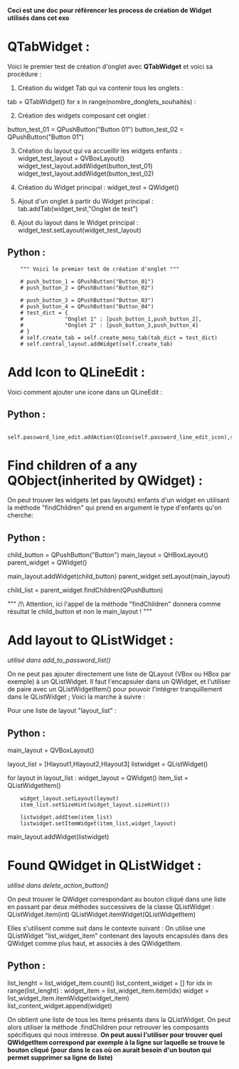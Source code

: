**Ceci est une doc pour référencer les process de création de Widget utilisés dans cet exo**

# QTabWidget :

Voici le premier test de création d'onglet avec **QTabWidget** et voici sa procédure : 

1) Création du widget Tab qui va contenir tous les onglets : 

tab = QTabWidget()
for x in range(nombre_donglets_souhaités) : 

2) Création des widgets composant cet onglet : 

button_test_01 = QPushButton("Button 01")
button_test_02 = QPushButton("Button 01")

3) Création du layout qui va accueillir les widgets enfants : 
widget_test_layout = QVBoxLayout()
widget_test_layout.addWidget(button_test_01)
widget_test_layout.addWidget(button_test_02)

4) Création du Widget principal : 
widget_test = QWidget()

5) Ajout d'un onglet à partir du Widget principal :
tab.addTab(widget_test,"Onglet de test")

6) Ajout du layout dans le Widget principal : 
widget_test.setLayout(widget_test_layout)

## Python : 
        """ Voici le premier test de création d'onglet """

        # push_button_1 = QPushButton("Button_01")
        # push_button_2 = QPushButton("Button_02")

        # push_button_3 = QPushButton("Button_03")
        # push_button_4 = QPushButton("Button_04")  
        # test_dict = {
        #             "Onglet 1" : [push_button_1,push_button_2],
        #             "Onglet 2" : [push_button_3,push_button_4]
        # }
        # self.create_tab = self.create_menu_tab(tab_dict = test_dict)
        # self.central_layout.addWidget(self.create_tab)

# Add Icon to QLineEdit : 

Voici comment ajouter une icone dans un QLineEdit :

## Python : 

        self.password_line_edit.addAction(QIcon(self.password_line_edit_icon),self.password_line_edit.ActionPosition.LeadingPosition)

# Find children of a any QObject(inherited by QWidget) : 

On peut trouver les widgets (et pas layouts) enfants d'un widget en utilisant la méthode "findChildren" qui prend en argument le type d'enfants qu'on cherche:

## Python : 
child_button = QPushButton("Button")
main_layout = QHBoxLayout()
parent_widget = QWidget()

main_layout.addWidget(child_button)
parent_widget.setLayout(main_layout)

child_list = parent_widget.findChildren(QPushButton)

""" /!\ Attention, ici l'appel de la méthode "findChildren" donnera comme résultat le child_button et non le main_layout ! """


# Add layout to QListWidget : 

*utilisé dans add_to_password_list()*

On ne peut pas ajouter directement une liste de QLayout (VBox ou HBox par exemple) à un QListWidget. 
Il faut l'encapsuler dans un QWidget, et l'utiliser de paire avec un QListWidgetItem() pour pouvoir l'intégrer tranquillement dans le QListWidget ;
Voici la marche à suivre : 

Pour une liste de layout "layout_list" : 

## Python : 

main_layout = QVBoxLayout()

layout_list = [Hlayout1,Hlayout2,Hlayout3]
listwidget = QListWidget()

for layout in layout_list : 
        widget_layout = QWidget()
        item_list = QListWidgetItem()

        widget_layout.setLayout(layout)
        item_list.setSizeHint(widget_layout.sizeHint())

        listwidget.addItem(item_list)
        listwidget.setItemWidget(item_list,widget_layout)

main_layout.addWidget(listwidget)

# Found QWidget in QListWidget :

*utilisé dans delete_action_button()*

On peut trouver le QWidget correspondant au bouton cliqué dans une liste en passant par deux méthodes successives de la classe QListWidget :
QListWidget.item(int) 
QListWidget.itemWidget(QListWidgetItem)

Elles s'utilisent comme suit dans le contexte suivant :
On utilise une QListWidget "list_widget_item" contenant des layouts encapsulés dans des QWidget comme plus haut, et associés à des QWidgetItem.

## Python : 

list_lenght = list_widget_item.count()
list_content_widget = []
for idx in range(list_lenght) :
        widget_item = list_widget_item.item(idx)
        widget = list_widget_item.itemWidget(widget_item)
        list_content_widget.append(widget)

On obtient une liste de tous les items présents dans la QListWidget. On peut alors utiliser la méthode .findChildren pour retrouver les composants spécifiques qui nous intéresse. 
**On peut aussi l'utiliser pour trouver quel QWidgetItem correspond par exemple à la ligne sur laquelle se trouve le bouton cliqué (pour dans le cas où on aurait besoin d'un bouton qui permet supprimer sa ligne de liste)**